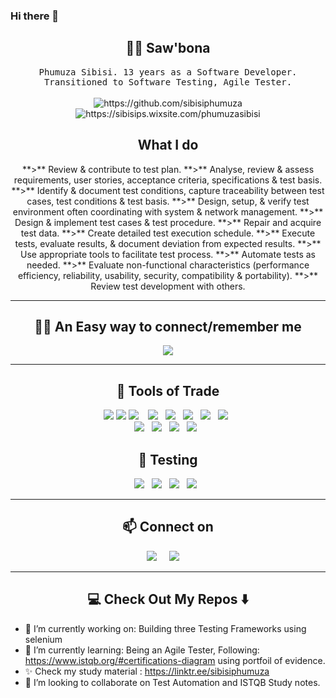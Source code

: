 ### Hi there 👋




<!--

<h1 align="center"> 👋 </h1>
<div align="center">
  <img src="https://github.com/gauravkhurana/gauravkhurana/blob/master/images/header.gif" alt="header"/>
</div>
<p align="center"> (Open for Learning)</p>  --->  

<h2 align="center"> 👨‍💻 Saw'bona </h2>
<p align="center">
  <samp>
    Phumuza Sibisi. 13 years as a Software Developer. Transitioned to Software Testing, Agile Tester. 
  </samp>
  <br> <br>
  <img src="https://img.shields.io/badge/Tester-FF9522?style=for-the-badge&logo=tester&logoColor=white" alt="https://github.com/sibisiphumuza" />
  <img src="https://img.shields.io/badge/Blogger-FF5722?style=for-the-badge&logo=blogger&logoColor=white" alt="https://sibisips.wixsite.com/phumuzasibisi" />

  <h2 align="center"> What I do </h2>
  <p align="center">
   <sample> 
    **>** Review & contribute to test plan. 
    **>** Analyse, review & assess requirements, user stories, acceptance criteria, specifications & test basis. 
    **>** Identify & document test conditions, capture traceability between test cases, test conditions & test basis. 
    **>** Design, setup, & verify test environment often coordinating with system & network management.
    **>** Design & implement test cases & test procedure. 
    **>** Repair and acquire test data. 
    **>** Create detailed test execution schedule. 
    **>** Execute tests, evaluate results, & document deviation from expected results. 
    **>** Use appropriate tools to facilitate test process. 
    **>** Automate tests as needed. 
    **>** Evaluate non-functional characteristics (performance efficiency, reliability, usability, security, compatibility & portability). 
    **>** Review test development with others.
  </sample>  
</p>

<hr>
<h2 align="center"> 👨‍💻 An Easy way to connect/remember me</h2>
<p align="center" align='right'>
  <a align="center" target="_blank"href="https://linktr.ee/sibisiphumuza"><img src="https://img.shields.io/badge/lets learn from each other -     linktr.ee/sibisiphumuza   -brown" /></a>
<hr>

<h2 align="center"> 🔭 Tools of Trade</h2>
<p align="center">
<img src="https://img.shields.io/badge/Selenium-000000?style=for-the-badge&logo=Selenium&logoColor=white"/>
<img src="https://img.shields.io/badge/Postman-000000?style=for-the-badge&logo=Postman&logoColor=white"/>
<img src="https://img.shields.io/badge/Java-000000?style=for-the-badge&logo=java&logoColor=white" />&nbsp;&nbsp;&nbsp;
<img src="https://img.shields.io/badge/Git-000000?style=for-the-badge&logo=git&logoColor=white"/>&nbsp;&nbsp;
<img src="https://img.shields.io/badge/Microsoft_Azure-000000?style=for-the-badge&logo=microsoft-azure&logoColor=white"/>&nbsp;&nbsp;
<img src="https://img.shields.io/badge/Markdown-000000?style=for-the-badge&logo=markdown&logoColor=white"/>&nbsp;&nbsp;
<img src="https://img.shields.io/badge/Blogger-000000?style=for-the-badge&logo=blogger&logoColor=white"/>&nbsp;&nbsp;   
<img src="https://img.shields.io/badge/log4j-000000?style=for-the-badge&logo=log4j&logoColor=white"/>&nbsp;&nbsp;<br>
<img src="https://img.shields.io/badge/TestNG-Red?style=for-the-badge&logo=testng&logoColor=Navy"/>&nbsp;&nbsp;
<img src="https://img.shields.io/badge/ExtentReports-Orange?style=for-the-badge&logo=extentreports&logoColor=Navy"/>&nbsp;&nbsp;
<img src="https://img.shields.io/badge/Keyword%20Driven%20Framework-Orange?style=for-the-badge&logo=extentreports&logoColor=Navy"/>&nbsp;&nbsp;
<img src="https://img.shields.io/badge/Hybrid%20Driven%20Framework-Orange?style=for-the-badge&logo=extentreports&logoColor=Navy"/>&nbsp;&nbsp;

<h2 align="center"> 🔭 Testing  </h2>
<p align="center">
  <img src="https://img.shields.io/badge/White Box Testing: Code Coverage-F05032?style=for-the-badge&logo=git&logoColor=white"/>&nbsp;&nbsp;
  <img src="https://img.shields.io/badge/Black Box Testing-F05032?style=for-the-badge&logo=git&logoColor=white"/>&nbsp;&nbsp;
  <img src="https://img.shields.io/badge/Static Testing-F05032?style=for-the-badge&logo=git&logoColor=white"/>&nbsp;&nbsp;
  <img src="https://img.shields.io/badge/Dynamic Testing-F05032?style=for-the-badge&logo=git&logoColor=white"/>&nbsp;&nbsp;
</p>

<hr
<hr>

<h2  align="center">📫 Connect on</h2>
<p align="center">
  <a href="https://linktr.ee/sibisiphumuza"><img src="https://img.shields.io/badge/linktree-%23D14836.svg?&style=for-the-badge&logo=linktree&logoColor=white" /></a>&nbsp;&nbsp;&nbsp;&nbsp;
  <a href="https://sibisips.wixsite.com/testcaseautomation/blog"><img src="https://img.shields.io/badge/blogger-%23D14836.svg?&style=for-the-badge&logo=blogger&logoColor=white" /></a>&nbsp;&nbsp;&nbsp;&nbsp;
</p>

<hr>

<h2  align="center">💻 Check Out My Repos ⬇️ </h2>

- 🔭 I’m currently working on: Building three Testing Frameworks using selenium
- 🌱 I’m currently learning: Being an Agile Tester, Following: https://www.istqb.org/#certifications-diagram using portfoil of evidence.
- ✨  Check  my  study material :  https://linktr.ee/sibisiphumuza
- 👯 I’m looking to collaborate on Test Automation and ISTQB Study notes.
